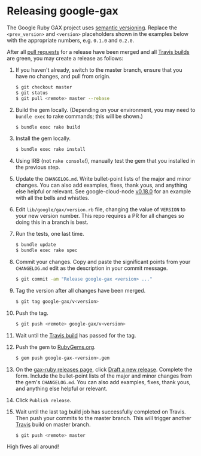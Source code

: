 # Releasing google-gax

The Google Ruby GAX project uses [semantic versioning](http://semver.org). Replace the `<prev_version>` and `<version>` placeholders shown in the examples below with the appropriate numbers, e.g. `0.1.0` and `0.2.0`.

After all [pull requests](https://github.com/googleapis/gax-ruby/pulls) for a release have been merged and all [Travis builds](https://travis-ci.org/googleapis/gax-ruby) are green, you may create a release as follows:

1. If you haven't already, switch to the master branch, ensure that you have no changes, and pull from origin.

    ```sh
    $ git checkout master
    $ git status
    $ git pull <remote> master --rebase
    ```

1. Build the gem locally. (Depending on your environment, you may need to `bundle exec` to rake commands; this will be shown.)

    ```sh
    $ bundle exec rake build
    ```

1. Install the gem locally.

    ```sh
    $ bundle exec rake install
    ```

1. Using IRB (not `rake console`!), manually test the gem that you installed in the previous step.

1. Update the `CHANGELOG.md`. Write bullet-point lists of the major and minor changes. You can also add examples, fixes, thank yous, and anything else helpful or relevant. See google-cloud-node [v0.18.0](https://github.com/GoogleCloudPlatform/google-cloud-node/releases/tag/v0.18.0) for an example with all the bells and whistles.

1. Edit `lib/google/gax/version.rb` file, changing the value of `VERSION` to your new version number. This repo requires a PR for all changes so doing this in a branch is best.

1. Run the tests, one last time.

    ```sh
    $ bundle update
    $ bundle exec rake spec
    ```

1. Commit your changes. Copy and paste the significant points from your `CHANGELOG.md` edit as the description in your commit message.

    ```sh
    $ git commit -am "Release google-gax <version> ..."
    ```

1. Tag the version after all changes have been merged.

    ```sh
    $ git tag google-gax/v<version>
    ```

1. Push the tag.

    ```sh
    $ git push <remote> google-gax/v<version>
    ```

1. Wait until the [Travis build](https://travis-ci.org/googleapis/gax-ruby) has passed for the tag.

1. Push the gem to [RubyGems.org](https://rubygems.org/gems/google-cloud).

   ```sh
   $ gem push google-gax-<version>.gem
   ```

1. On the [gax-ruby releases page](https://github.com/googleapis/gax-ruby/releases), click [Draft a new release](https://github.com/googleapis/gax-ruby/releases/new). Complete the form. Include the bullet-point lists of the major and minor changes from the gem's `CHANGELOG.md`. You can also add examples, fixes, thank yous, and anything else helpful or relevant.

1. Click `Publish release`.

1. Wait until the last tag build job has successfully completed on Travis. Then push your commits to the master branch. This will trigger another [Travis](https://travis-ci.org/googleapis/gax-ruby) build on master branch.

    ```sh
    $ git push <remote> master
    ```

High fives all around!